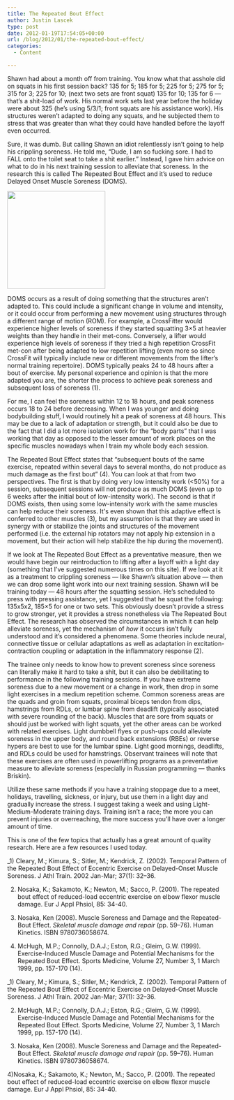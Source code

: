 ```yaml
---
title: The Repeated Bout Effect
author: Justin Lascek
type: post
date: 2012-01-19T17:54:05+00:00
url: /blog/2012/01/the-repeated-bout-effect/
categories:
  - Content

---
```

Shawn had about a month off from training. You know what that asshole did on squats in his first session back? 135 for 5; 185 for 5; 225 for 5; 275 for 5; 315 for 3; 225 for 10; (next two sets are front squat) 135 for 10; 135 for 6 &#8212; that&#8217;s a shit-load of work. His normal work sets last year before the holiday were about 325 (he&#8217;s using 5/3/1; front squats are his assistance work). His structures weren&#8217;t adapted to doing any squats, and he subjected them to stress that was greater than what they could have handled before the layoff even occurred.
  

  
Sure, it was dumb. But calling Shawn an idiot relentlessly isn&#8217;t going to help his crippling soreness. He told me, &#8220;Dude, I am so fucking sore. I had to FALL onto the toilet seat to take a shit earlier.&#8221; Instead, I gave him advice on what to do in his next training session to alleviate that soreness. In the research this is called The Repeated Bout Effect and it&#8217;s used to reduce Delayed Onset Muscle Soreness (DOMS).
  

  
[<img data-attachment-id="6163" data-permalink="/blog/2012/01/the-repeated-bout-effect/bodyisready/" data-orig-file="/2012/01/bodyisready.jpg" data-orig-size="225,224" data-comments-opened="1" data-image-meta="{&quot;aperture&quot;:&quot;0&quot;,&quot;credit&quot;:&quot;&quot;,&quot;camera&quot;:&quot;&quot;,&quot;caption&quot;:&quot;&quot;,&quot;created_timestamp&quot;:&quot;0&quot;,&quot;copyright&quot;:&quot;&quot;,&quot;focal_length&quot;:&quot;0&quot;,&quot;iso&quot;:&quot;0&quot;,&quot;shutter_speed&quot;:&quot;0&quot;,&quot;title&quot;:&quot;&quot;}" data-image-title="bodyisready" data-image-description="" data-medium-file="/2012/01/bodyisready.jpg" data-large-file="/2012/01/bodyisready.jpg" src="/2012/01/bodyisready.jpg" alt="" title="bodyisready" width="225" height="224" class="aligncenter size-full wp-image-6163" />][1]
  

  
DOMS occurs as a result of doing something that the structures aren&#8217;t adapted to. This could include a significant change in volume and intensity, or it could occur from performing a new movement using structures through a different range of motion (ROM). For example, a CrossFitter would experience higher levels of soreness if they started squatting 3&#215;5 at heavier weights than they handle in their met-cons. Conversely, a lifter would experience high levels of soreness if they tried a high repetition CrossFit met-con after being adapted to low repetition lifting (even more so since CrossFit will typically include new or different movements from the lifter&#8217;s normal training repertoire). DOMS typically peaks 24 to 48 hours after a bout of exercise. My personal experience and opinion is that the more adapted you are, the shorter the process to achieve peak soreness and subsequent loss of soreness (1).
  

  
For me, I can feel the soreness within 12 to 18 hours, and peak soreness occurs 18 to 24 before decreasing. When I was younger and doing bodybuilding stuff, I would routinely hit a peak of soreness at 48 hours. This may be due to a lack of adaptation or strength, but it could also be due to the fact that I did a lot more isolation work for the &#8220;body parts&#8221; that I was working that day as opposed to the lesser amount of work places on the specific muscles nowadays when I train my whole body each session.
  

  
The Repeated Bout Effect states that &#8220;subsequent bouts of the same exercise, repeated within several days to several months, do not produce as much damage as the first bout&#8221; (4). You can look at that from two perspectives. The first is that by doing very low intensity work (<50%) for a session, subsequent sessions will not produce as much DOMS (even up to 6 weeks after the initial bout of low-intensity work). The second is that if DOMS exists, then using some low-intensity work with the same muscles can help reduce their soreness. It's even shown that this adaptive effect is conferred to other muscles (3), but my assumption is that they are used in synergy with or stabilize the joints and structures of the movement performed (i.e. the external hip rotators may not apply hip extension in a movement, but their action will help stabilize the hip during the movement). 
  
If we look at The Repeated Bout Effect as a preventative measure, then we would have begin our reintroduction to lifting after a layoff with a light day (something that I&#8217;ve suggested numerous times on this site). If we look at it as a treatment to crippling soreness &#8212; like Shawn&#8217;s situation above &#8212; then we can drop some light work into our next training session. Shawn will be training today &#8212; 48 hours after the squatting session. He&#8217;s scheduled to press with pressing assistance, yet I suggested that he squat the following: 135x5x2, 185&#215;5 for one or two sets. This obviously doesn&#8217;t provide a stress to grow stronger, yet it provides a stress nonetheless via The Repeated Bout Effect. The research has observed the circumstances in which it can help alleviate soreness, yet the mechanism of _how_ it occurs isn&#8217;t fully understood and it&#8217;s considered a phenomena. Some theories include neural, connective tissue or cellular adaptations as well as adaptation in excitation-contraction coupling or adaptation in the inflammatory response (2).
  

  
The trainee only needs to know how to prevent soreness since soreness can literally make it hard to take a shit, but it can also be debilitating to performance in the following training sessions. If you have extreme soreness due to a new movement or a change in work, then drop in some light exercises in a medium repetition scheme. Common soreness areas are the quads and groin from squats, proximal biceps tendon from dips, hamstrings from RDLs, or lumbar spine from deadlift (typically associated with severe rounding of the back). Muscles that are sore from squats or should just be worked with light squats, yet the other areas can be worked with related exercises. Light dumbbell flyes or push-ups could alleviate soreness in the upper body, and round back extensions (RBEs) or reverse hypers are best to use for the lumbar spine. Light good mornings, deadlifts, and RDLs could be used for hamstrings. Observant trainees will note that these exercises are often used in powerlifting programs as a preventative measure to alleviate soreness (especially in Russian programming &#8212; thanks Briskin).
  

  
Utilize these same methods if you have a training stoppage due to a meet, holidays, travelling, sickness, or injury, but use them in a light day and gradually increase the stress. I suggest taking a week and using Light-Medium-Moderate training days. Training isn&#8217;t a race; the more you can prevent injuries or overreaching, the more success you&#8217;ll have over a longer amount of time.
  

  
This is one of the few topics that actually has a great amount of quality research. Here are a few resources I used today.
  


_1) Cleary, M.; Kimura, S.; Sitler, M.; Kendrick, Z. (2002). Temporal Pattern of the Repeated Bout Effect of Eccentric Exercise on Delayed-Onset Muscle Soreness. J Athl Train. 2002 Jan-Mar; 37(1): 32–36.</p> 

2) Nosaka, K.; Sakamoto, K.; Newton, M.; Sacco, P. (2001). The repeated bout effect of reduced-load eccentric exercise on elbow flexor muscle damage. Eur J Appl Phsiol, 85: 34-40. 

3) Nosaka, Ken (2008). Muscle Soreness and Damage and the Repeated-Bout Effect. _Skeletal muscle damage and repair_ (pp. 59–76). Human Kinetics. ISBN 9780736058674.

4) McHugh, M.P.; Connolly, D.A.J.; Eston, R.G.; Gleim, G.W. (1999). Exercise-Induced Muscle Damage and Potential Mechanisms for the Repeated Bout Effect. Sports Medicine, Volume 27, Number 3, 1 March 1999, pp. 157-170 (14). </em>
  


_1) Cleary, M.; Kimura, S.; Sitler, M.; Kendrick, Z. (2002). Temporal Pattern of the Repeated Bout Effect of Eccentric Exercise on Delayed-Onset Muscle Soreness. J Athl Train. 2002 Jan-Mar; 37(1): 32–36.</p> 

2) McHugh, M.P.; Connolly, D.A.J.; Eston, R.G.; Gleim, G.W. (1999). Exercise-Induced Muscle Damage and Potential Mechanisms for the Repeated Bout Effect. Sports Medicine, Volume 27, Number 3, 1 March 1999, pp. 157-170 (14).

3) Nosaka, Ken (2008). Muscle Soreness and Damage and the Repeated-Bout Effect. _Skeletal muscle damage and repair_ (pp. 59–76). Human Kinetics. ISBN 9780736058674.

4)Nosaka, K.; Sakamoto, K.; Newton, M.; Sacco, P. (2001). The repeated bout effect of reduced-load eccentric exercise on elbow flexor muscle damage. Eur J Appl Phsiol, 85: 34-40. 

</em>

 [1]: /2012/01/bodyisready.jpg

